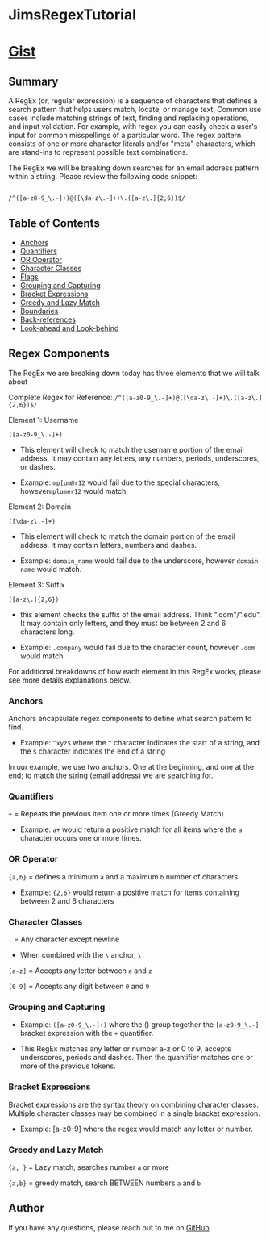 # JimsRegexTutorial

# [Gist](https://gist.github.com/Dhabi966/e43f0e3b8c72625258e44fe1c385a693)


## Summary

A RegEx (or, regular expression) is a sequence of characters that defines a search pattern that helps users match, locate, or manage text. Common use cases include matching strings of text, finding and replacing operations, and input validation. For example, with regex you can easily check a user's input for common misspellings of a particular word. The regex pattern consists of one or more character literals and/or "meta" characters, which are stand-ins to represent possible text combinations.

The RegEx we will be breaking down searches for an email address pattern within a string. Please review the following code snippet:

```

/^([a-z0-9_\.-]+)@([\da-z\.-]+)\.([a-z\.]{2,6})$/

```

## Table of Contents

- [Anchors](#anchors)
- [Quantifiers](#quantifiers)
- [OR Operator](#or-operator)
- [Character Classes](#character-classes)
- [Flags](#flags)
- [Grouping and Capturing](#grouping-and-capturing)
- [Bracket Expressions](#bracket-expressions)
- [Greedy and Lazy Match](#greedy-and-lazy-match)
- [Boundaries](#boundaries)
- [Back-references](#back-references)
- [Look-ahead and Look-behind](#look-ahead-and-look-behind)

## Regex Components

The RegEx we are breaking down today has three elements that we will talk about

Complete Regex for Reference: ```/^([a-z0-9_\.-]+)@([\da-z\.-]+)\.([a-z\.]{2,6})$/```


Element 1: Username

```([a-z0-9_\.-]+)```

* This element will check to match the username portion of the email address. It may contain any letters, any numbers, periods, underscores, or dashes.

* Example: ```mp[um@r12``` would fail due to the special characters, however```mplumer12``` would match.

  

Element 2: Domain

```([\da-z\.-]+)```

* This element will check to match the domain portion of the email address. It may contain letters, numbers and dashes.

* Example: ```domain_name``` would fail due to the underscore, however ```domain-name``` would match.

  

Element 3: Suffix

```([a-z\.]{2,6})```

* this element checks the suffix of the email address. Think ".com"/".edu". It may contain only letters, and they must be between 2 and 6 characters long.

* Example: ```.company``` would fail due to the character count, however ```.com``` would match.

For additional breakdowns of how each element in this RegEx works, please see more details explanations below.

### Anchors

Anchors encapsulate regex components to define what search pattern to find.

* Example: ``` ^xyz$ ``` where the ```^``` character indicates the start of a string, and the ```$``` character indicates the end of a string

In our example, we use two anchors. One at the beginning, and one at the end; to match the string (email address) we are searching for.


### Quantifiers

```+``` = Repeats the previous item one or more times (Greedy Match)

* Example: ```a+``` would return a positive match for all items where the ```a``` character occurs one or more times.



### OR Operator

```{a,b}``` = defines a minimum ```a``` and a maximum ```b``` number of characters.

* Example: ```{2,6}``` would return a positive match for items containing between 2 and 6 characters



### Character Classes

```.``` = Any character except newline

* When combined with the ```\``` anchor, ```\.```

```[a-z]``` = Accepts any letter between ```a``` and ```z```

```[0-9]``` = Accepts any digit between ```0``` and ```9```


### Grouping and Capturing

* Example: ```([a-z0-9_\.-]+)``` where the () group together the ```[a-z0-9_\.-]``` bracket expression with the ```+``` quantifier.

* This RegEx matches any letter or number a-z or 0 to 9, accepts underscores, periods and dashes. Then the quantifier matches one or more of the previous tokens.

  

### Bracket Expressions

Bracket expressions are the syntax theory on combining character classes. Multiple character classes may be combined in a single bracket expression.

  

* Example: [a-z0-9] where the regex would match any letter or number.

  

### Greedy and Lazy Match

```{a, }``` = Lazy match, searches number ```a``` or more

```{a,b}``` = greedy match, search BETWEEN numbers ```a``` and ```b```


## Author

If you have any questions, please reach out to me on [GitHub](https://github.com/Dhabi966)
